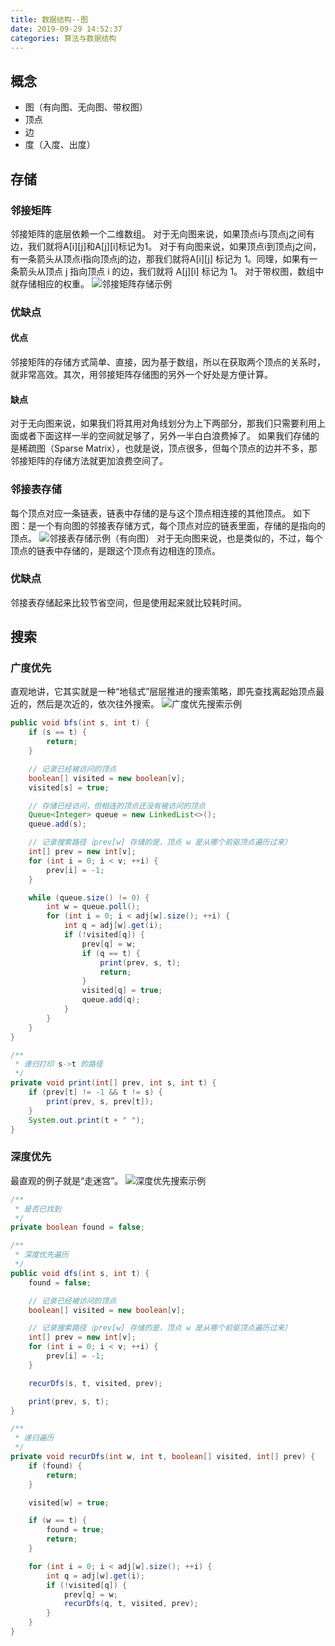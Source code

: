 ```yaml
---
title: 数据结构--图
date: 2019-09-29 14:52:37
categories: 算法与数据结构
---
```

## 概念
* 图（有向图、无向图、带权图）
* 顶点
* 边
* 度（入度、出度）

## 存储
### 邻接矩阵
邻接矩阵的底层依赖一个二维数组。
对于无向图来说，如果顶点i与顶点j之间有边，我们就将A[i][j]和A[j][i]标记为1。
对于有向图来说，如果顶点i到顶点j之间，有一条箭头从顶点i指向顶点j的边，那我们就将A[i][j] 标记为 1。同理，如果有一条箭头从顶点 j 指向顶点 i 的边，我们就将 A[j][i] 标记为 1。
对于带权图，数组中就存储相应的权重。
![邻接矩阵存储示例](/images/algorithm/邻接矩阵存储示例.jpg)

### 优缺点
#### 优点
邻接矩阵的存储方式简单、直接，因为基于数组，所以在获取两个顶点的关系时，就非常高效。其次，用邻接矩阵存储图的另外一个好处是方便计算。
#### 缺点
对于无向图来说，如果我们将其用对角线划分为上下两部分，那我们只需要利用上面或者下面这样一半的空间就足够了，另外一半白白浪费掉了。
如果我们存储的是稀疏图（Sparse Matrix），也就是说，顶点很多，但每个顶点的边并不多，那邻接矩阵的存储方法就更加浪费空间了。

### 邻接表存储
每个顶点对应一条链表，链表中存储的是与这个顶点相连接的其他顶点。
如下图：是一个有向图的邻接表存储方式，每个顶点对应的链表里面，存储的是指向的顶点。
![邻接表存储示例（有向图）](/images/algorithm/邻接表存储示例（有向图）.jpg)
对于无向图来说，也是类似的，不过，每个顶点的链表中存储的，是跟这个顶点有边相连的顶点。

### 优缺点
邻接表存储起来比较节省空间，但是使用起来就比较耗时间。

## 搜索
### 广度优先
直观地讲，它其实就是一种“地毯式”层层推进的搜索策略，即先查找离起始顶点最近的，然后是次近的，依次往外搜索。
![广度优先搜索示例](/images/algorithm/广度优先搜索示例.jpg)

```java
public void bfs(int s, int t) {
    if (s == t) {
        return;
    }

    // 记录已经被访问的顶点
    boolean[] visited = new boolean[v];
    visited[s] = true;

    // 存储已经访问，但相连的顶点还没有被访问的顶点
    Queue<Integer> queue = new LinkedList<>();
    queue.add(s);

    // 记录搜索路径（prev[w] 存储的是，顶点 w 是从哪个前驱顶点遍历过来）
    int[] prev = new int[v];
    for (int i = 0; i < v; ++i) {
        prev[i] = -1;
    }

    while (queue.size() != 0) {
        int w = queue.poll();
        for (int i = 0; i < adj[w].size(); ++i) {
            int q = adj[w].get(i);
            if (!visited[q]) {
                prev[q] = w;
                if (q == t) {
                    print(prev, s, t);
                    return;
                }
                visited[q] = true;
                queue.add(q);
            }
        }
    }
}

/**
 * 递归打印 s->t 的路径
 */
private void print(int[] prev, int s, int t) {
    if (prev[t] != -1 && t != s) {
        print(prev, s, prev[t]);
    }
    System.out.print(t + " ");
}
```

### 深度优先
最直观的例子就是“走迷宫”。
![深度优先搜索示例](/images/algorithm/深度优先搜索示例.jpg)

```java
/**
 * 是否已找到
 */
private boolean found = false;

/**
 * 深度优先遍历
 */
public void dfs(int s, int t) {
    found = false;

    // 记录已经被访问的顶点
    boolean[] visited = new boolean[v];

    // 记录搜索路径（prev[w] 存储的是，顶点 w 是从哪个前驱顶点遍历过来）
    int[] prev = new int[v];
    for (int i = 0; i < v; ++i) {
        prev[i] = -1;
    }

    recurDfs(s, t, visited, prev);

    print(prev, s, t);
}

/**
 * 递归遍历
 */
private void recurDfs(int w, int t, boolean[] visited, int[] prev) {
    if (found) {
        return;
    }

    visited[w] = true;

    if (w == t) {
        found = true;
        return;
    }

    for (int i = 0; i < adj[w].size(); ++i) {
        int q = adj[w].get(i);
        if (!visited[q]) {
            prev[q] = w;
            recurDfs(q, t, visited, prev);
        }
    }
}
```